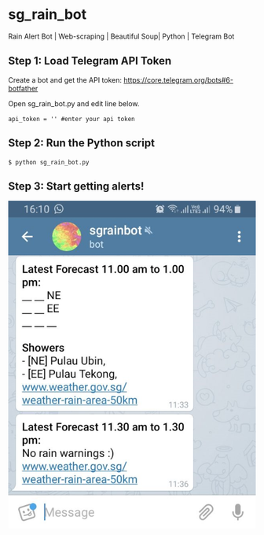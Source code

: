 # sg_rain_bot
Rain Alert Bot | Web-scraping | Beautiful Soup| Python | Telegram Bot

Step 1: Load Telegram API Token
-
Create a bot and get the API token: https://core.telegram.org/bots#6-botfather

Open sg_rain_bot.py and edit line below.

    api_token = '' #enter your api token

Step 2: Run the Python script
-
    $ python sg_rain_bot.py

Step 3: Start getting alerts!
-

![alt text](demo.png)
